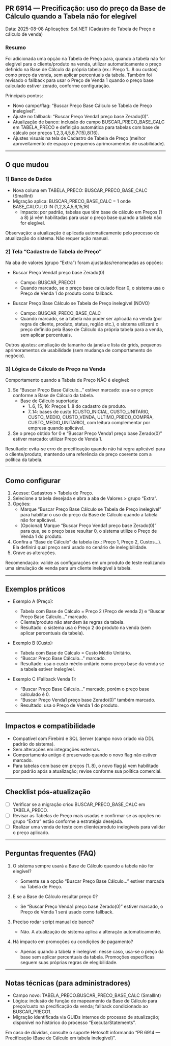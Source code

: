 ## PR 6914 — Precificação: uso do preço da Base de Cálculo quando a Tabela não for elegível

Data: 2025-08-08
Aplicações: Sol.NET (Cadastro de Tabela de Preço e cálculo de venda)

### Resumo
Foi adicionada uma opção na Tabela de Preço para, quando a tabela não for elegível para o cliente/produto na venda, utilizar automaticamente o preço definido na Base de Cálculo da própria tabela (ex.: Preço 1…8 ou custos) como preço da venda, sem aplicar percentuais da tabela. Também foi revisado o fallback para usar o Preço de Venda 1 quando o preço base calculado estiver zerado, conforme configuração.

Principais pontos:
- Novo campo/flag: “Buscar Preço Base Cálculo se Tabela de Preço inelegível”.
- Ajuste no fallback: “Buscar Preço Venda1 preço base Zerado(0)”.
- Atualização de banco: inclusão do campo BUSCAR_PRECO_BASE_CALC em TABELA_PRECO e definição automática para tabelas com base de cálculo por preços 1,2,3,4,5,6,7(15),8(16).
- Ajustes visuais na tela de Cadastro de Tabela de Preço (melhor aproveitamento de espaço e pequenos aprimoramentos de usabilidade).

---

## O que mudou

### 1) Banco de Dados
- Nova coluna em TABELA_PRECO: BUSCAR_PRECO_BASE_CALC (SmallInt)
- Migração aplica: BUSCAR_PRECO_BASE_CALC = 1 onde BASE_CALCULO IN (1,2,3,4,5,6,15,16)
  - Impacto: por padrão, tabelas que têm base de cálculo em Preços (1 a 8) já vêm habilitadas para usar o preço base quando a tabela não for elegível.

Observação: a atualização é aplicada automaticamente pelo processo de atualização do sistema. Não requer ação manual.

### 2) Tela “Cadastro de Tabela de Preço”
Na aba de valores (grupo “Extra”) foram ajustadas/renomeadas as opções:
- Buscar Preço Venda1 preço base Zerado(0)
  - Campo: BUSCAR_PRECO1
  - Quando marcado, se o preço base calculado ficar 0, o sistema usa o Preço de Venda 1 do produto como fallback.

- Buscar Preço Base Cálculo se Tabela de Preço inelegível (NOVO)
  - Campo: BUSCAR_PRECO_BASE_CALC
  - Quando marcado, se a tabela não puder ser aplicada na venda (por regra de cliente, produto, status, região etc.), o sistema utilizará o preço definido pela Base de Cálculo da própria tabela para a venda, sem aplicar percentuais.

Outros ajustes: ampliação do tamanho da janela e lista de grids, pequenos aprimoramentos de usabilidade (sem mudança de comportamento de negócio).

### 3) Lógica de Cálculo de Preço na Venda
Comportamento quando a Tabela de Preço NÃO é elegível:
1. Se “Buscar Preço Base Cálculo…” estiver marcado: usa-se o preço conforme a Base de Cálculo da tabela.
   - Base de Cálculo suportada:
     - 1..6, 15, 16: Preços 1..8 do cadastro de produto.
     - 7..14: bases de custo (CUSTO_INICIAL, CUSTO_UNITARIO, CUSTO_MEDIO, CUSTO_VENDA, ULTIMO_PRECO_COMPRA, CUSTO_MEDIO_UNITARIO), com leitura complementar por empresa quando aplicável.
2. Se o preço obtido for 0 e “Buscar Preço Venda1 preço base Zerado(0)” estiver marcado: utilizar Preço de Venda 1.

Resultado: evita-se erro de precificação quando não há regra aplicável para o cliente/produto, mantendo uma referência de preço coerente com a política da tabela.

---

## Como configurar
1) Acesse: Cadastros > Tabela de Preço.
2) Selecione a tabela desejada e abra a aba de Valores > grupo “Extra”.
3) Opções:
   - Marque “Buscar Preço Base Cálculo se Tabela de Preço inelegível” para habilitar o uso do preço da Base de Cálculo quando a tabela não for aplicável.
   - (Opcional) Marque “Buscar Preço Venda1 preço base Zerado(0)” para que, se o preço base resultar 0, o sistema utilize o Preço de Venda 1 do produto.
4) Confira a “Base de Cálculo” da tabela (ex.: Preço 1, Preço 2, Custos…). Ela definirá qual preço será usado no cenário de inelegibilidade.
5) Grave as alterações.

Recomendação: valide as configurações em um produto de teste realizando uma simulação de venda para um cliente inelegível à tabela.

---

## Exemplos práticos
- Exemplo A (Preço):
  - Tabela com Base de Cálculo = Preço 2 (Preço de venda 2) e “Buscar Preço Base Cálculo…” marcado.
  - Cliente/produto não atendem às regras da tabela.
  - Resultado: o sistema usa o Preço 2 do produto na venda (sem aplicar percentuais da tabela).

- Exemplo B (Custo):
  - Tabela com Base de Cálculo = Custo Médio Unitário.
  - “Buscar Preço Base Cálculo…” marcado.
  - Resultado: usa o custo médio unitário como preço base da venda se a tabela estiver inelegível.

- Exemplo C (Fallback Venda 1):
  - “Buscar Preço Base Cálculo…” marcado, porém o preço base calculado é 0.
  - “Buscar Preço Venda1 preço base Zerado(0)” também marcado.
  - Resultado: usa o Preço de Venda 1 do produto.

---

## Impactos e compatibilidade
- Compatível com Firebird e SQL Server (campo novo criado via DDL padrão do sistema).
- Sem alterações em integrações externas.
- Comportamento antigo é preservado quando o novo flag não estiver marcado.
- Para tabelas com base em preços (1..8), o novo flag já vem habilitado por padrão após a atualização; revise conforme sua política comercial.

---

## Checklist pós-atualização
- [ ] Verificar se a migração criou BUSCAR_PRECO_BASE_CALC em TABELA_PRECO.
- [ ] Revisar as Tabelas de Preço mais usadas e confirmar se as opções no grupo “Extra” estão conforme a estratégia desejada.
- [ ] Realizar uma venda de teste com cliente/produto inelegíveis para validar o preço aplicado.

---

## Perguntas frequentes (FAQ)
1) O sistema sempre usará a Base de Cálculo quando a tabela não for elegível?
   - Somente se a opção “Buscar Preço Base Cálculo…” estiver marcada na Tabela de Preço.

2) E se a Base de Cálculo resultar preço 0?
   - Se “Buscar Preço Venda1 preço base Zerado(0)” estiver marcado, o Preço de Venda 1 será usado como fallback.

3) Preciso rodar script manual de banco?
   - Não. A atualização do sistema aplica a alteração automaticamente.

4) Há impacto em promoções ou condições de pagamento?
   - Apenas quando a tabela é inelegível: nesse caso, usa-se o preço da base sem aplicar percentuais da tabela. Promoções específicas seguem suas próprias regras de elegibilidade.

---

## Notas técnicas (para administradores)
- Campo novo: TABELA_PRECO.BUSCAR_PRECO_BASE_CALC (SmallInt)
- Lógica: inclusão de função de mapeamento da Base de Cálculo para preço/custo na precificação da venda; fallback condicionado ao BUSCAR_PRECO1.
- Migração identificada via GUIDs internos do processo de atualização; disponível no histórico do processo “ExecutarStatements”.

Em caso de dúvidas, consulte o suporte Hetosoft informando “PR 6914 — Precificação (Base de Cálculo em tabela inelegível)”.
